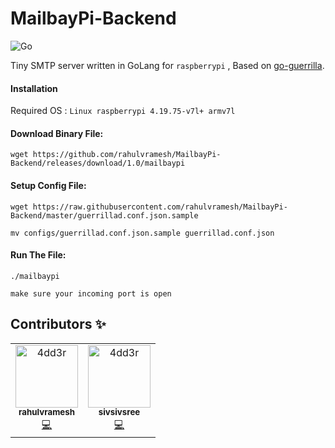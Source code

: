MailbayPi-Backend
=================

![Go](https://github.com/rahulvramesh/MailbayPi-Backend/workflows/Go/badge.svg?branch=master)

Tiny SMTP server written in GoLang for `raspberrypi` , Based on [go-guerrilla](github.com/flashmob/go-guerrilla).

#### Installation
Required OS : `Linux raspberrypi 4.19.75-v7l+ armv7l`

#### Download Binary File:

    wget https://github.com/rahulvramesh/MailbayPi-Backend/releases/download/1.0/mailbaypi


#### Setup Config File:

    wget https://raw.githubusercontent.com/rahulvramesh/MailbayPi-Backend/master/guerrillad.conf.json.sample 

    mv configs/guerrillad.conf.json.sample guerrillad.conf.json

#### Run The File:
    ./mailbaypi

`make sure your incoming port is open` 


## Contributors ✨

<table>
  <tr>
    <td align="center"><a href="https://github.com/rahulvramesh"><img src="https://avatars1.githubusercontent.com/u/1309899?v=4" width="100px;" alt="4dd3r"/><br /><sub><b>rahulvramesh</b></sub></a><br /><a href="https://github.com/accordproject/techdocs/commits?author=4dd3r" title="Code">💻</a></td>
    <td align="center"><a href="https://github.com/sivsivsree"><img src="https://avatars0.githubusercontent.com/u/2310755?s=460&u=b92546165caed042f37f616f975628d1ce84a95e&v=4" width="100px;" alt="4dd3r"/><br /><sub><b>sivsivsree</b></sub></a><br /><a href="https://github.com/accordproject/techdocs/commits?author=sivsivsree" title="Code">💻</a></td>
    </tr></table>
